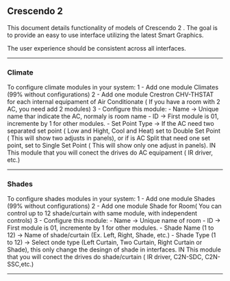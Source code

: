 ## Crescendo 2   ##

This document details functionality of models of Crescendo 2 . The goal is to provide an easy to use interface utilizing the latest Smart Graphics.

The user experience should be consistent across all interfaces.

----------

### Climate ###

To configure climate modules in your system:
1 - Add one module Climates (99% without configurations)
2 - Add one module Crestron CHV-THSTAT for each internal equipament of Air Conditionate ( If you have a room with 2 AC, you need add 2 modules)
3 - Configure this module:
	- Name -> Unique name thar indicate the AC, normaly is room name
	- ID -> First module is 01, incremente by 1 for other modules.
	- Set Point Type -> If the AC need two separated set point ( Low and Hight, Cool and Heat) set to Double Set Point ( This will show two adjusts in panels), or if is AC Split that need one set point, set to Single Set Point ( This will show only one adjust in panels).
    IN This module that you will conect the drives do AC equipament ( IR driver, etc.)


----------


### Shades ###

To configure shades modules in your system:
1 - Add one module Shades (99% without configurations)
2 - Add one module Shade for Room( You can control up to 12 shade/curtain with same module, with independent controls)
3 - Configure this module:
	- Name -> Unique name of room 
	- ID -> First module is 01, incremente by 1 for other modules.
	- Shade Name (1 to 12) -> Name of shade/curtain (Ex. Left, Right, Shade, etc.)
	- Shade Type (1 to 12) -> Select onde type (Left Curtain, Two Curtain, Right Curtain or Shade), this only change the desingn of shade in interfaces.
    IN This module that you will conect the drives do  shade/curtain ( IR driver, C2N-SDC, C2N-SSC,etc.)


----------
